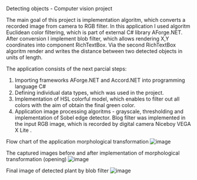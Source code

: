 Detecting objects - Computer vision project

The main goal of this project is implementation algoritm, which converts a recorded image from camera to RGB filter. In this application I used algoritm Euclidean color filtering, which is part of external C# library AForge.NET. After conversion I implement blob filter, which allows rendering X,Y coordinates into component RichTextBox. Via the second RichTextBox algoritm render and writes the distance between two detected objects in units of length.

The application consists of the next parcial steps:
1. Importing frameworks AForge.NET and Accord.NET into programming language C#
2. Defining individual data types, which was used in the project.
3. Implementation of HSL colorful model, which enables to filter out all colors with the aim of obtain the final green color. 
4. Application image processing algoritms - grayscale, thresholding and implementation of Sobel edge detector. Blog filter was implemented in the input RGB image, which is recorded by digital camera Niceboy VEGA X Lite .

Flow chart of the application morphological transformation
![image](https://github.com/EduardSimek/Detecting-objects-Computer-vision-project-/assets/89217170/af7b92c9-227a-4776-a749-bc6bb52ef527)

The captured images before and after implementation of morphological transformation (opening) 
![image](https://github.com/EduardSimek/Detecting-objects-Computer-vision-project-/assets/89217170/1a8b52e3-8c45-414a-ae9e-1873ff6ab776)

Final image of detected plant by blob filter 
![image](https://github.com/EduardSimek/Detecting-objects-Computer-vision-project-/assets/89217170/a5747e99-4113-4cab-89d0-43451b2ad2bb)


